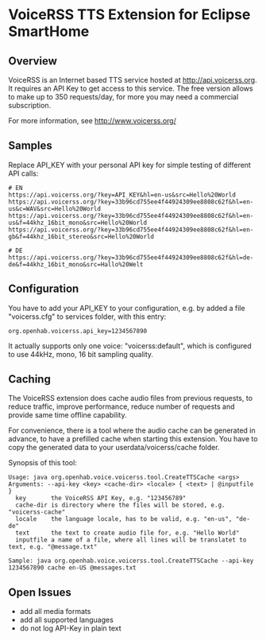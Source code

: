 # VoiceRSS TTS Extension for Eclipse SmartHome

## Overview

VoiceRSS is an Internet based TTS service hosted at http://api.voicerss.org.
It requires an API Key to get access to this service. The free version allows to make up to 350 requests/day, for more you may need a commercial subscription.

For more information, see http://www.voicerss.org/

## Samples

Replace API_KEY with your personal API key for simple testing of different API calls:

```
# EN
https://api.voicerss.org/?key=API_KEY&hl=en-us&src=Hello%20World
https://api.voicerss.org/?key=33b96cd755ee4f44924309ee8808c62f&hl=en-us&c=WAV&src=Hello%20World
https://api.voicerss.org/?key=33b96cd755ee4f44924309ee8808c62f&hl=en-us&f=44khz_16bit_mono&src=Hello%20World
https://api.voicerss.org/?key=33b96cd755ee4f44924309ee8808c62f&hl=en-gb&f=44khz_16bit_stereo&src=Hello%20World

# DE
https://api.voicerss.org/?key=33b96cd755ee4f44924309ee8808c62f&hl=de-de&f=44khz_16bit_mono&src=Hallo%20Welt
```

## Configuration

You have to add your API_KEY to your configuration, e.g. by added a file "voicerss.cfg" to services folder, with this entry:

```
org.openhab.voicerss.api_key=1234567890
```

It actually supports only one voice: "voicerss:default", which is configured to use 44kHz, mono, 16 bit sampling quality.

## Caching

The VoiceRSS extension does cache audio files from previous requests, to reduce traffic, improve performance, reduce number of requests and provide same time offline capability.

For convenience, there is a tool where the audio cache can be generated in advance, to have a prefilled cache when starting this extension. You have to copy the generated data to your userdata/voicerss/cache folder.

Synopsis of this tool:

```
Usage: java org.openhab.voice.voicerss.tool.CreateTTSCache <args>
Arguments: --api-key <key> <cache-dir> <locale> { <text> | @inputfile }
  key       the VoiceRSS API Key, e.g. "123456789"
  cache-dir is directory where the files will be stored, e.g. "voicerss-cache"
  locale    the language locale, has to be valid, e.g. "en-us", "de-de"
  text      the text to create audio file for, e.g. "Hello World"
  inputfile a name of a file, where all lines will be translatet to text, e.g. "@message.txt"

Sample: java org.openhab.voice.voicerss.tool.CreateTTSCache --api-key 1234567890 cache en-US @messages.txt
```


## Open Issues

* add all media formats
* add all supported languages
* do not log API-Key in plain text
